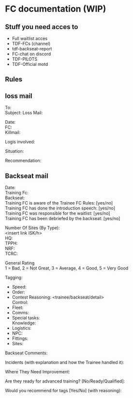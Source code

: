# FC documentation (WIP)

## Stuff you need acces to

- Full waitlist acces
- TDF-FCs (channel)
- tdf-backseat-report
- FC-chat on discord
- TDF-PILOTS
- TDF-Official motd

## Rules

## loss mail

To: <All council members>  
Subject: Loss Mail: <Name of pilot>

Date: <YYYY-MM-DD>  
FC:  
Killmail:

Logis involved:

Situation:

Recommendation:

## Backseat mail

Date:  
Training Fc:  
Backseat:  
Training FC is aware of the Trainee FC Rules: [yes/no]  
Training FC has done the introduction speech: [yes/no]  
Training FC was responsible for the waitlist: [yes/no]  
Training FC has been debriefed by the backseat: [yes/no]

Number Of Sites (By Type):  
<insert link ISK/h>  
HQ: <all including lost contests>  
TPPH:  
NRF:  
TCRC:

General Rating  
1 = Bad, 2 = Not Great, 3 = Average, 4 = Good, 5 = Very Good

Tagging:

- Speed:
- Order:
- Contest Reasoning: <trainee/backseat/detail>  
  Control:
- Fleet:
- Comms:
- Special tasks: <if appointed>  
  Knowledge:
- Logistics:
- NPC:
- Fittings:
- Sites:

Backseat Comments:

Incidents (with explanation and how the Trainee handled it):

Where They Need Improvement:

Are they ready for advanced training? [No/Ready/Qualified]:

Would you recommend for tags [Yes/No] (with reasoning):
